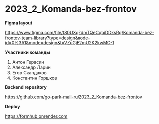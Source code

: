 # 2023_2_Komanda-bez-frontov

__Figma layout__

  https://www.figma.com/file/t80UXq2dmTQeCqbiDDksRg/Komanda-bez-frontov-team-library?type=design&node-id=0%3A1&mode=design&t=VZuGjB2mU2K2kwMC-1

__Участники команды__
 1. Антон Герасин
 2. Александр Ларин
 3. Егор Скандаков
 4. Константин Горшков

__Backend repository__

  https://github.com/go-park-mail-ru/2023_2_Komanda-bez-frontov

__Deploy__

https://formhub.onrender.com
